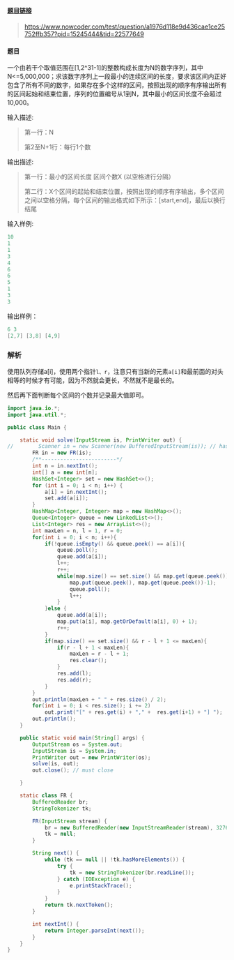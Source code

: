 

## 

#### [题目链接](https://www.nowcoder.com/test/question/a1976d118e9d436cae1ce25752ffb357?pid=15245444&tid=22577649)

> https://www.nowcoder.com/test/question/a1976d118e9d436cae1ce25752ffb357?pid=15245444&tid=22577649

#### 题目

一个由若干个取值范围在[1,2^31-1]的整数构成长度为N的数字序列，其中N<=5,000,000；求该数字序列上一段最小的连续区间的长度，要求该区间内正好包含了所有不同的数字，如果存在多个这样的区间，按照出现的顺序有序输出所有的区间起始和结束位置，序列的位置编号从1到N，其中最小的区间长度不会超过10,000。 

输入描述:

> 第一行：N
>
> 第2至N+1行：每行1个数

输出描述:

> 第一行：最小的区间长度 区间个数X (以空格进行分隔）
>
> 第二行：X个区间的起始和结束位置，按照出现的顺序有序输出，多个区间之间以空格分隔，每个区间的输出格式如下所示：[start,end]，最后以换行结尾

输入样例:

```java
10
1
1
3
4
6
6
5
1
3
3
```

输出样例：

```java
6 3
[2,7] [3,8] [4,9]
```

### 解析

使用队列存储a[i]，使用两个指针`l、r`，注意只有当新的元素`a[i]`和最前面的对头相等的时候才有可能，因为不然就会更长，不然就不是最长的。

然后再下面判断每个区间的个数并记录最大值即可。

```java
import java.io.*;
import java.util.*;

public class Main {

    static void solve(InputStream is, PrintWriter out) {
//        Scanner in = new Scanner(new BufferedInputStream(is)); // hasNext method use
        FR in = new FR(is);
        /**------------------------*/
        int n = in.nextInt();
        int[] a = new int[n];
        HashSet<Integer> set = new HashSet<>();
        for (int i = 0; i < n; i++) {
            a[i] = in.nextInt();
            set.add(a[i]);
        }
        HashMap<Integer, Integer> map = new HashMap<>();
        Queue<Integer> queue = new LinkedList<>();
        List<Integer> res = new ArrayList<>();
        int maxLen = n, l = 1, r = 0;
        for(int i = 0; i < n; i++){
            if(!queue.isEmpty() && queue.peek() == a[i]){
                queue.poll();
                queue.add(a[i]);
                l++;
                r++;
                while(map.size() == set.size() && map.get(queue.peek()) > 1){ // 注意不是>=1，还要留一个
                    map.put(queue.peek(), map.get(queue.peek())-1);
                    queue.poll();
                    l++;
                }
            }else {
                queue.add(a[i]);
                map.put(a[i], map.getOrDefault(a[i], 0) + 1);
                r++;
            }
            if(map.size() == set.size() && r - l + 1 <= maxLen){
                if(r - l + 1 < maxLen){
                    maxLen = r - l + 1;
                    res.clear();
                }
                res.add(l);
                res.add(r);
            }
        }
        out.println(maxLen + " " + res.size() / 2);
        for(int i = 0; i < res.size(); i += 2)
            out.print("[" + res.get(i) + "," +  res.get(i+1) + "] ");
        out.println();
    }

    public static void main(String[] args) {
        OutputStream os = System.out;
        InputStream is = System.in;
        PrintWriter out = new PrintWriter(os);
        solve(is, out);
        out.close(); // must close

    }

    static class FR {
        BufferedReader br;
        StringTokenizer tk;

        FR(InputStream stream) {
            br = new BufferedReader(new InputStreamReader(stream), 32768);
            tk = null;
        }

        String next() {
            while (tk == null || !tk.hasMoreElements()) {
                try {
                    tk = new StringTokenizer(br.readLine());
                } catch (IOException e) {
                    e.printStackTrace();
                }
            }
            return tk.nextToken();
        }

        int nextInt() {
            return Integer.parseInt(next());
        }
    }
}

```

